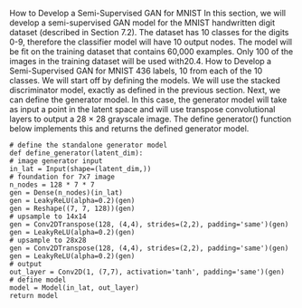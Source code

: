 How to Develop a Semi-Supervised GAN for MNIST
In this section, we will develop a semi-supervised GAN model for the MNIST handwritten digit
dataset (described in Section 7.2). The dataset has 10 classes for the digits 0-9, therefore the
classifier model will have 10 output nodes. The model will be fit on the training dataset that
contains 60,000 examples. Only 100 of the images in the training dataset will be used with20.4. How to Develop a Semi-Supervised GAN for MNIST 436
labels, 10 from each of the 10 classes. We will start off by defining the models. We will use the
stacked discriminator model, exactly as defined in the previous section. Next, we can define
the generator model. In this case, the generator model will take as input a point in the latent
space and will use transpose convolutional layers to output a 28 × 28 grayscale image. The
define generator() function below implements this and returns the defined generator model.

```
# define the standalone generator model
def define_generator(latent_dim):
# image generator input
in_lat = Input(shape=(latent_dim,))
# foundation for 7x7 image
n_nodes = 128 * 7 * 7
gen = Dense(n_nodes)(in_lat)
gen = LeakyReLU(alpha=0.2)(gen)
gen = Reshape((7, 7, 128))(gen)
# upsample to 14x14
gen = Conv2DTranspose(128, (4,4), strides=(2,2), padding='same')(gen)
gen = LeakyReLU(alpha=0.2)(gen)
# upsample to 28x28
gen = Conv2DTranspose(128, (4,4), strides=(2,2), padding='same')(gen)
gen = LeakyReLU(alpha=0.2)(gen)
# output
out_layer = Conv2D(1, (7,7), activation='tanh', padding='same')(gen)
# define model
model = Model(in_lat, out_layer)
return model
```
